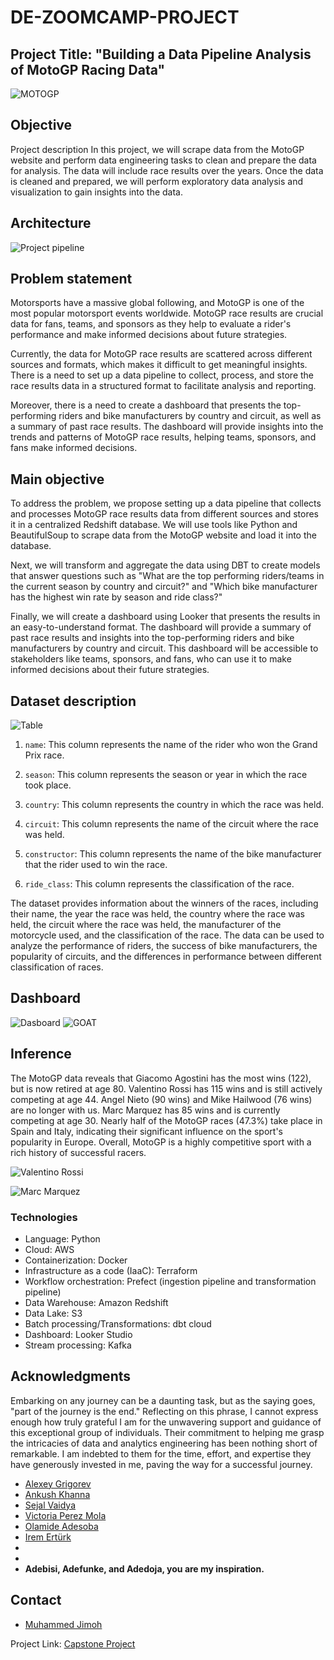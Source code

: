 # DE-ZOOMCAMP-PROJECT
## Project Title: "Building a Data Pipeline Analysis of MotoGP Racing Data"
![MOTOGP](https://github.com/Manny-97/DE-ZOOMCAMP-PROJECT/blob/5ce7e982141457968f9350ac37f2aad5dc29a22d/images/rossi1.png)
## Objective

Project description
In this project, we will scrape data from the MotoGP website and perform data engineering tasks to clean and prepare the data for analysis. The data will include race results over the years. Once the data is cleaned and prepared, we will perform exploratory data analysis and visualization to gain insights into the data.

## Architecture

![Project pipeline](https://github.com/Manny-97/DE-ZOOMCAMP-PROJECT/blob/9bbd1f0f2d7a0e0050cb2a2b326929207f783ca7/images/architecture.png)

## Problem statement
Motorsports have a massive global following, and MotoGP is one of the most popular motorsport events worldwide. MotoGP race results are crucial data for fans, teams, and sponsors as they help to evaluate a rider's performance and make informed decisions about future strategies.

Currently, the data for MotoGP race results are scattered across different sources and formats, which makes it difficult to get meaningful insights. There is a need to set up a data pipeline to collect, process, and store the race results data in a structured format to facilitate analysis and reporting.

Moreover, there is a need to create a dashboard that presents the top-performing riders and bike manufacturers by country and circuit, as well as a summary of past race results. The dashboard will provide insights into the trends and patterns of MotoGP race results, helping teams, sponsors, and fans make informed decisions.


## Main objective
To address the problem, we propose setting up a data pipeline that collects and processes MotoGP race results data from different sources and stores it in a centralized Redshift database. We will use tools like Python and BeautifulSoup to scrape data from the MotoGP website and load it into the database.

Next, we will transform and aggregate the data using DBT to create models that answer questions such as "What are the top performing riders/teams in the current season by country and circuit?" and "Which bike manufacturer has the highest win rate by season and ride class?"

Finally, we will create a dashboard using Looker that presents the results in an easy-to-understand format. The dashboard will provide a summary of past race results and insights into the top-performing riders and bike manufacturers by country and circuit. This dashboard will be accessible to stakeholders like teams, sponsors, and fans, who can use it to make informed decisions about their future strategies.


## Dataset description
![Table](https://github.com/Manny-97/DE-ZOOMCAMP-PROJECT/blob/396add24aaa033b62f4cb90528663ca805b5c0a6/images/redshift.png)
1. `name`: This column represents the name of the rider who won the Grand Prix race.

2. `season`: This column represents the season or year in which the race took place.

3. `country`: This column represents the country in which the race was held.

4. `circuit`: This column represents the name of the circuit where the race was held.

5. `constructor`: This column represents the name of the bike manufacturer that the rider used to win the race.

6. `ride_class`: This column represents the classification of the race.

The dataset provides information about the winners of the races, including their name, the year the race was held, the country where the race was held, the circuit where the race was held, the manufacturer of the motorcycle used, and the classification of the race. The data can be used to analyze the performance of riders, the success of bike manufacturers, the popularity of circuits, and the differences in performance between different classification of races.


## Dashboard
![Dasboard](https://github.com/Manny-97/DE-ZOOMCAMP-PROJECT/blob/3579a7ee5fbd3b45181c696f6abf57e5b806d2cb/images/Motogp_Goats.png)
![GOAT](https://github.com/Manny-97/DE-ZOOMCAMP-PROJECT/blob/3579a7ee5fbd3b45181c696f6abf57e5b806d2cb/images/Motogp_Report.png)

## Inference
The MotoGP data reveals that Giacomo Agostini has the most wins (122), but is now retired at age 80. Valentino Rossi has 115 wins and is still actively competing at age 44. Angel Nieto (90 wins) and Mike Hailwood (76 wins) are no longer with us. Marc Marquez has 85 wins and is currently competing at age 30. Nearly half of the MotoGP races (47.3%) take place in Spain and Italy, indicating their significant influence on the sport's popularity in Europe. Overall, MotoGP is a highly competitive sport with a rich history of successful racers.

![Valentino Rossi](https://github.com/Manny-97/DE-ZOOMCAMP-PROJECT/blob/06109ba453390ff30e997f38d17b49a434929e1d/images/valentino_rossi.webp)

![Marc Marquez](https://github.com/Manny-97/DE-ZOOMCAMP-PROJECT/blob/5ce7e982141457968f9350ac37f2aad5dc29a22d/images/marquez.jpg)


### Technologies
- Language: Python
- Cloud: AWS
- Containerization: Docker
- Infrastructure as a code (IaaC): Terraform
- Workflow orchestration: Prefect (ingestion pipeline and transformation pipeline)
- Data Warehouse: Amazon Redshift
- Data Lake: S3
- Batch processing/Transformations: dbt cloud
- Dashboard: Looker Studio
- Stream processing: Kafka


## Acknowledgments

Embarking on any journey can be a daunting task, but as the saying goes, "part of the journey is the end." Reflecting on this phrase, I cannot express enough how truly grateful I am for the unwavering support and guidance of this exceptional group of individuals. Their commitment to helping me grasp the intricacies of data and analytics engineering has been nothing short of remarkable. I am indebted to them for the time, effort, and expertise they have generously invested in me, paving the way for a successful journey.

* [Alexey Grigorev](https://www.linkedin.com/in/agrigorev/)
* [Ankush Khanna](https://www.linkedin.com/in/ankushkhanna2/)
* [Sejal Vaidya](https://www.linkedin.com/in/vaidyasejal/)
* [Victoria Perez Mola](https://www.linkedin.com/in/victoriaperezmola/)
* [Olamide Adesoba](https://www.linkedin.com/in/adesoba-olamide-gmnse-787193169/)
* [Irem Ertürk](https://www.linkedin.com/in/iremerturk/)
* []()
* []()
* **Adebisi, Adefunke, and Adedoja, you are my inspiration.**

## Contact

* [Muhammed Jimoh](https://www.linkedin.com/in/muhammed-jimoh-45120a14a/)

Project Link: [Capstone Project](https://github.com/Manny-97/DE-ZOOMCAMP-PROJECT)
